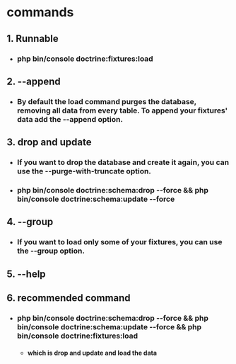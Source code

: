 # commands

## 1. Runnable

- ### php bin/console doctrine:fixtures:load

## 2. --append

- ### By default the load command purges the database, removing all data from every table. To append your fixtures' data add the --append option.

## 3. drop and update

- ### If you want to drop the database and create it again, you can use the --purge-with-truncate option.

- ### php bin/console doctrine:schema:drop --force && php bin/console doctrine:schema:update --force

## 4. --group

- ### If you want to load only some of your fixtures, you can use the --group option.

## 5. --help

## 6. recommended command

- ### php bin/console doctrine:schema:drop --force && php bin/console doctrine:schema:update --force && php bin/console doctrine:fixtures:load
    - #### which is drop and update and load the data
